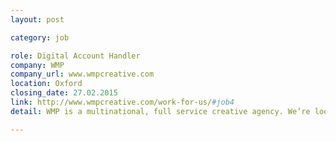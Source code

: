```yaml
---
layout: post

category: job

role: Digital Account Handler
company: WMP
company_url: www.wmpcreative.com
location: Oxford
closing_date: 27.02.2015
link: http://www.wmpcreative.com/work-for-us/#job4
detail: WMP is a multinational, full service creative agency. We’re looking for an experienced Digital Account Manager to join our team. Responsibilities include work closely with clients to plan and deliver dynamic integrated marketing programs across both online and offline channels.

---
```

